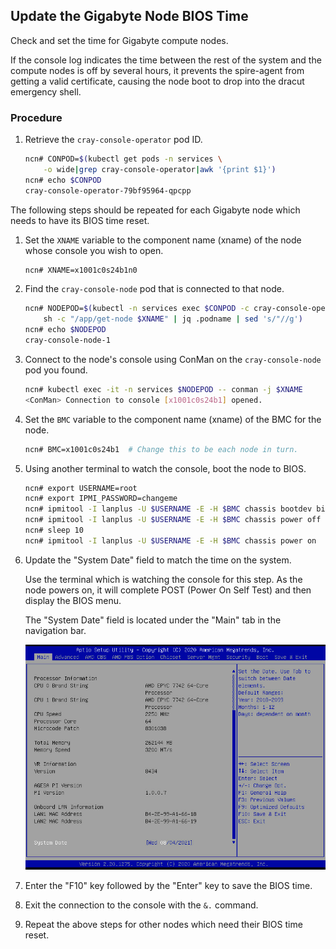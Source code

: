
## Update the Gigabyte Node BIOS Time

Check and set the time for Gigabyte compute nodes.

If the console log indicates the time between the rest of the system and the compute nodes is off by several hours, it prevents the spire-agent from getting a valid certificate, causing the node boot to drop into the dracut emergency shell.

### Procedure

1. Retrieve the `cray-console-operator` pod ID.

    ```bash
    ncn# CONPOD=$(kubectl get pods -n services \
        -o wide|grep cray-console-operator|awk '{print $1}')
    ncn# echo $CONPOD
    cray-console-operator-79bf95964-qpcpp
    ```

The following steps should be repeated for each Gigabyte node which needs to have its BIOS time reset.

1. Set the `XNAME` variable to the component name (xname) of the node whose console you wish to open.

    ```bash
    ncn# XNAME=x1001c0s24b1n0
    ```

1. Find the `cray-console-node` pod that is connected to that node.

    ```bash
    ncn# NODEPOD=$(kubectl -n services exec $CONPOD -c cray-console-operator -- \
        sh -c "/app/get-node $XNAME" | jq .podname | sed 's/"//g')
    ncn# echo $NODEPOD
    cray-console-node-1
    ```

1. Connect to the node's console using ConMan on the `cray-console-node` pod you found.

    ```bash
    ncn# kubectl exec -it -n services $NODEPOD -- conman -j $XNAME
    <ConMan> Connection to console [x1001c0s24b1] opened.
    ```

1. Set the `BMC` variable to the component name (xname) of the BMC for the node.

   ```bash
   ncn# BMC=x1001c0s24b1  # Change this to be each node in turn.
   ```

1. Using another terminal to watch the console, boot the node to BIOS.

   ```bash
   ncn# export USERNAME=root
   ncn# export IPMI_PASSWORD=changeme
   ncn# ipmitool -I lanplus -U $USERNAME -E -H $BMC chassis bootdev bios
   ncn# ipmitool -I lanplus -U $USERNAME -E -H $BMC chassis power off
   ncn# sleep 10
   ncn# ipmitool -I lanplus -U $USERNAME -E -H $BMC chassis power on
   ```

1. Update the "System Date" field to match the time on the system.

   Use the terminal which is watching the console for this step.
   As the node powers on, it will complete POST (Power On Self Test) and then display the BIOS menu.

   The "System Date" field is located under the "Main" tab in the navigation bar.

   ![Compute Node Setup Menu](../../img/operations/CN_Setup_Menu.png)

1. Enter the "F10" key followed by the "Enter" key to save the BIOS time.

1. Exit the connection to the console with the `&.` command.

1. Repeat the above steps for other nodes which need their BIOS time reset.
